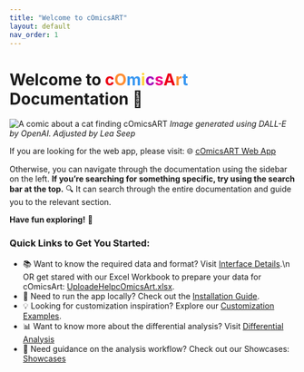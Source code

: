 ```yaml
---
title: "Welcome to cOmicsART"
layout: default
nav_order: 1
---
```


# Welcome to <span style="color:#EC0014"> c</span><span style="color:#FD8D33">O</span><span style="color:#3897F1">m</span><span style="color:#FFD335">i</span><span style="color:#A208BA">c</span><span style="color:#EF0089">s</span><span style="color:#EC0014">A</span><span style="color:#FD8D33">r</span><span style="color:#3897F1">t</span> Documentation 🎨

![A comic about a cat finding cOmicsART](/cOmicsArt/assets/images/cOmicsCat.png)
*Image generated using DALL-E by OpenAI. Adjusted by Lea Seep*

If you are looking for the web app, please visit: 🌐 [cOmicsART Web App](https://shiny.iaas.uni-bonn.de/cOmicsArt/)

Otherwise, you can navigate through the documentation using the sidebar on the left. **If you’re searching for something specific, try using the search bar at the top.** 🔍 It can search through the entire documentation and guide you to the relevant section.

**Have fun exploring!** 🎉

### Quick Links to Get You Started:

-  📚 Want to know the required data and format? Visit [Interface Details](interface-details/01-required-data-input.md).\n
OR get stared with our Excel Workbook to prepare your data for cOmicsArt: [UploadeHelpcOmicsArt.xlsx](https://github.com/ICB-DCM/cOmicsArt/blob/main/UploadHelpcOmicsArt.xlsx).
- 🔧 Need to run the app locally? Check out the [Installation Guide](installation.md).
- 💡 Looking for customization inspiration? Explore our [Customization Examples](code-and-data/examples.md).
- 📊 Want to know more about the differential analysis? Visit [Differential Analysis](interface-details/05-significance-analysis.md)
-   🧭 Need guidance on the analysis workflow? Check out our Showcases: [Showcases](showcases.md)